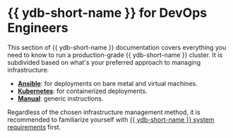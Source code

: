 # {{ ydb-short-name }} for DevOps Engineers

This section of {{ ydb-short-name }} documentation covers everything you need to know to run a production-grade {{ ydb-short-name }} cluster. It is subdivided based on what's your preferred approach to managing infrastructure:

* **[Ansible](ansible/index.md)**: for deployments on bare metal and virtual machines.
* **[Kubernetes](kubernetes/index.md)**: for containerized deployments.
* **[Manual](../cluster/index.md)**: generic instructions.

Regardless of the chosen infrastructure management method, it is recommended to familiarize yourself with [{{ ydb-short-name }} system requirements](system-requirements.md) first.